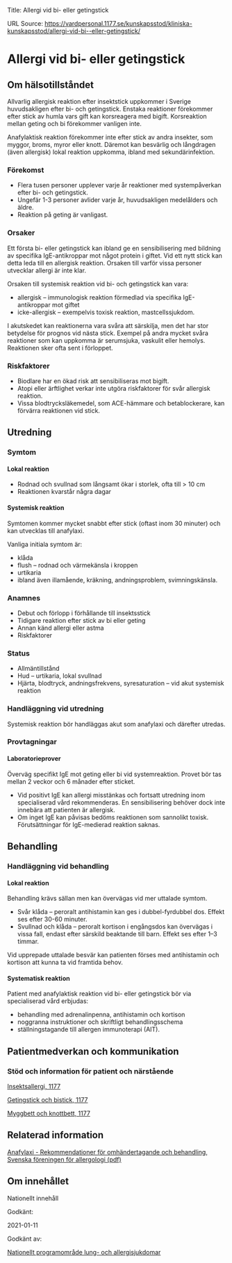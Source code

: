 Title: Allergi vid bi- eller getingstick

URL Source: https://vardpersonal.1177.se/kunskapsstod/kliniska-kunskapsstod/allergi-vid-bi--eller-getingstick/

Allergi vid bi- eller getingstick
=================================

Om hälsotillståndet
-------------------

Allvarlig allergisk reaktion efter insektstick uppkommer i Sverige huvudsakligen efter bi- och getingstick. Enstaka reaktioner förekommer efter stick av humla vars gift kan korsreagera med bigift. Korsreaktion mellan geting och bi förekommer vanligen inte.

Anafylaktisk reaktion förekommer inte efter stick av andra insekter, som myggor, broms, myror eller knott. Däremot kan besvärlig och långdragen (även allergisk) lokal reaktion uppkomma, ibland med sekundärinfektion.

### Förekomst

*   Flera tusen personer upplever varje år reaktioner med systempåverkan efter bi- och getingstick.
*   Ungefär 1-3 personer avlider varje år, huvudsakligen medelålders och äldre.
*   Reaktion på geting är vanligast.

### Orsaker

Ett första bi- eller getingstick kan ibland ge en sensibilisering med bildning av specifika IgE-antikroppar mot något protein i giftet. Vid ett nytt stick kan detta leda till en allergisk reaktion. Orsaken till varför vissa personer utvecklar allergi är inte klar.

Orsaken till systemisk reaktion vid bi- och getingstick kan vara:

*   allergisk – immunologisk reaktion förmedlad via specifika IgE-antikroppar mot giftet
*   icke-allergisk – exempelvis toxisk reaktion, mastcellssjukdom.

I akutskedet kan reaktionerna vara svåra att särskilja, men det har stor betydelse för prognos vid nästa stick. Exempel på andra mycket svåra reaktioner som kan uppkomma är serumsjuka, vaskulit eller hemolys. Reaktionen sker ofta sent i förloppet.

### Riskfaktorer

*   Biodlare har en ökad risk att sensibiliseras mot bigift.
*   Atopi eller ärftlighet verkar inte utgöra riskfaktorer för svår allergisk reaktion.
*   Vissa blodtrycksläkemedel, som ACE-hämmare och betablockerare, kan förvärra reaktionen vid stick.

Utredning
---------

### Symtom

#### Lokal reaktion

*   Rodnad och svullnad som långsamt ökar i storlek, ofta till \> 10 cm
*   Reaktionen kvarstår några dagar

#### Systemisk reaktion

Symtomen kommer mycket snabbt efter stick (oftast inom 30 minuter) och kan utvecklas till anafylaxi.

Vanliga initiala symtom är:

*   klåda
*   flush – rodnad och värmekänsla i kroppen
*   urtikaria
*   ibland även illamående, kräkning, andningsproblem, svimningskänsla.

### Anamnes

*   Debut och förlopp i förhållande till insektsstick
*   Tidigare reaktion efter stick av bi eller geting
*   Annan känd allergi eller astma
*   Riskfaktorer

### Status

*   Allmäntillstånd
*   Hud – urtikaria, lokal svullnad
*   Hjärta, blodtryck, andningsfrekvens, syresaturation – vid akut systemisk reaktion

### Handläggning vid utredning

Systemisk reaktion bör handläggas akut som anafylaxi och därefter utredas.

### Provtagningar

#### Laboratorieprover

Överväg specifikt IgE mot geting eller bi vid systemreaktion. Provet bör tas mellan 2 veckor och 6 månader efter sticket.

*   Vid positivt IgE kan allergi misstänkas och fortsatt utredning inom specialiserad vård rekommenderas. En sensibilisering behöver dock inte innebära att patienten är allergisk.
*   Om inget IgE kan påvisas bedöms reaktionen som sannolikt toxisk. Förutsättningar för IgE-medierad reaktion saknas.

Behandling
----------

### Handläggning vid behandling

#### Lokal reaktion

Behandling krävs sällan men kan övervägas vid mer uttalade symtom.

*   Svår klåda – peroralt antihistamin kan ges i dubbel-fyrdubbel dos. Effekt ses efter 30-60 minuter.
*   Svullnad och klåda – peroralt kortison i engångsdos kan övervägas i vissa fall, endast efter särskild beaktande till barn. Effekt ses efter 1–3 timmar.

Vid upprepade uttalade besvär kan patienten förses med antihistamin och kortison att kunna ta vid framtida behov.

#### Systematisk reaktion

Patient med anafylaktisk reaktion vid bi- eller getingstick bör via specialiserad vård erbjudas:

*   behandling med adrenalinpenna, antihistamin och kortison
*   noggranna instruktioner och skriftligt behandlingsschema
*   ställningstagande till allergen immunoterapi (AIT).

Patientmedverkan och kommunikation
----------------------------------

### Stöd och information för patient och närstående

[Insektsallergi, 1177](https://www.1177.se/sjukdomar--besvar/allergier-och-overkanslighet/insektsallergi/)

[Getingstick och bistick, 1177](https://www.1177.se/olyckor--skador/bett-stick-och-vaxter/getingstick-och-bistick/)

[Myggbett och knottbett, 1177](https://www.1177.se/olyckor--skador/bett-stick-och-vaxter/myggbett-och-knottbett/)

Relaterad information
---------------------

[Anafylaxi - Rekommendationer för omhändertagande och behandling, Svenska föreningen för allergologi (pdf)](http://www.sffa.nu/wp-content/uploads/2015/12/Anafylaxi_sept_2015.pdf)

Om innehållet
-------------

Nationellt innehåll

Godkänt:

2021-01-11

Godkänt av:

[Nationellt programområde lung- och allergisjukdomar](https://kunskapsstyrningvard.se/kunskapsstyrningvard/programomradenochsamverkansgrupper/nationellaprogramomraden/npolungochallergisjukdomar.56442.html)
